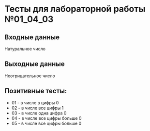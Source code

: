 # Тесты для лабораторной работы №01_04_03

## Входные данные
Натуральное число
 
## Выходные данные
Неотрицательное число

## Позитивные тесты:
- 01 - в числе в цифры 0 
- 02 - в числе все цифры 1
- 03 - в числе одна цифра 0
- 04 - в числе все цифры больше 0
- 05 - в числе все цифры больше 0
